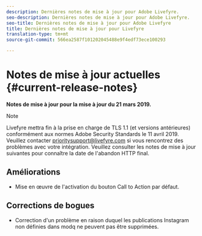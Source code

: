 ```yaml
---
description: Dernières notes de mise à jour pour Adobe Livefyre.
seo-description: Dernières notes de mise à jour pour Adobe Livefyre.
seo-title: Dernières notes de mise à jour pour Adobe Livefyre
title: Dernières notes de mise à jour pour Livefyre
translation-type: tm+mt
source-git-commit: 566ea2587f101202045488e9f4edf73ece100293

---
```



# Notes de mise à jour actuelles {#current-release-notes}

**Notes de mise à jour pour la mise à jour du 21 mars 2019.**

>[!NOTE]
>
>Livefyre mettra fin à la prise en charge de TLS 1.1 (et versions antérieures) conformément aux normes Adobe Security Standards le 11 avril 2019. Veuillez contacter prioritysupport@livefyre.com si vous rencontrez des problèmes avec votre intégration. Veuillez consulter les notes de mise à jour suivantes pour connaître la date de l'abandon HTTP final.

## Améliorations

* Mise en œuvre de l'activation du bouton Call to Action par défaut.


## Corrections de bogues

* Correction d'un problème en raison duquel les publications Instagram non définies dans modq ne peuvent pas être supprimées.
